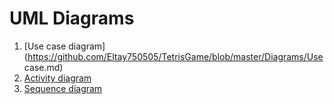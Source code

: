 # UML Diagrams
1. [Use case diagram](https://github.com/Eltay750505/TetrisGame/blob/master/Diagrams/Use case.md)
2. [Activity diagram](https://github.com/Eltay750505/TetrisGame/blob/master/Diagrams/Activity.md)
3. [Sequence diagram](https://github.com/BoryaD/PacMan/blob/master/Documents/Diagrams/Sequence.md)
